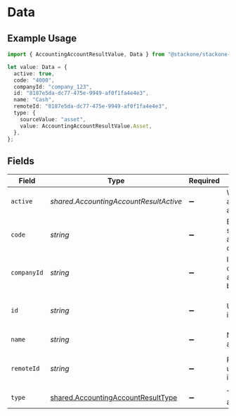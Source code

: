 # Data

## Example Usage

```typescript
import { AccountingAccountResultValue, Data } from "@stackone/stackone-client-ts/sdk/models/shared";

let value: Data = {
  active: true,
  code: "4000",
  companyId: "company_123",
  id: "8187e5da-dc77-475e-9949-af0f1fa4e4e3",
  name: "Cash",
  remoteId: "8187e5da-dc77-475e-9949-af0f1fa4e4e3",
  type: {
    sourceValue: "asset",
    value: AccountingAccountResultValue.Asset,
  },
};
```

## Fields

| Field                                                                                           | Type                                                                                            | Required                                                                                        | Description                                                                                     | Example                                                                                         |
| ----------------------------------------------------------------------------------------------- | ----------------------------------------------------------------------------------------------- | ----------------------------------------------------------------------------------------------- | ----------------------------------------------------------------------------------------------- | ----------------------------------------------------------------------------------------------- |
| `active`                                                                                        | *shared.AccountingAccountResultActive*                                                          | :heavy_minus_sign:                                                                              | Whether the account is active                                                                   | true                                                                                            |
| `code`                                                                                          | *string*                                                                                        | :heavy_minus_sign:                                                                              | External system's account code/number                                                           | 4000                                                                                            |
| `companyId`                                                                                     | *string*                                                                                        | :heavy_minus_sign:                                                                              | ID of the company this account belongs to                                                       | company_123                                                                                     |
| `id`                                                                                            | *string*                                                                                        | :heavy_minus_sign:                                                                              | Unique identifier                                                                               | 8187e5da-dc77-475e-9949-af0f1fa4e4e3                                                            |
| `name`                                                                                          | *string*                                                                                        | :heavy_minus_sign:                                                                              | Name of the account                                                                             | Cash                                                                                            |
| `remoteId`                                                                                      | *string*                                                                                        | :heavy_minus_sign:                                                                              | Provider's unique identifier                                                                    | 8187e5da-dc77-475e-9949-af0f1fa4e4e3                                                            |
| `type`                                                                                          | [shared.AccountingAccountResultType](../../../sdk/models/shared/accountingaccountresulttype.md) | :heavy_minus_sign:                                                                              | Type of account                                                                                 |                                                                                                 |